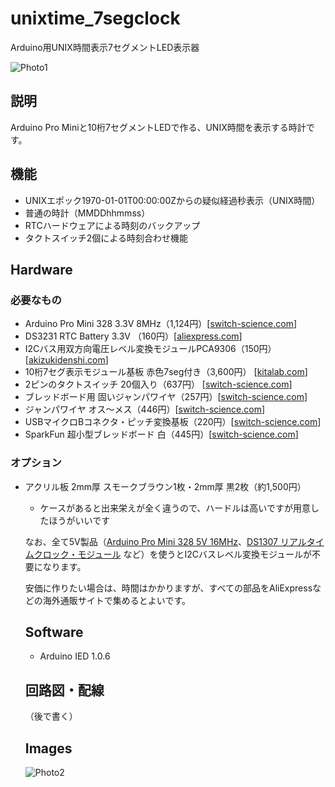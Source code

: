 # unixtime_7segclock

Arduino用UNIX時間表示7セグメントLED表示器

![Photo1](https://github.com/CLCL/unixtime_7segclock/wiki/images/img1050_720.jpg)

## 説明

Arduino Pro Miniと10桁7セグメントLEDで作る、UNIX時間を表示する時計です。

## 機能

* UNIXエポック1970-01-01T00:00:00Zからの疑似経過秒表示（UNIX時間）
* 普通の時計（MMDDhhmmss）
* RTCハードウェアによる時刻のバックアップ
* タクトスイッチ2個による時刻合わせ機能

## Hardware

### 必要なもの

* Arduino Pro Mini 328 3.3V 8MHz（1,124円）[[switch-science.com](http://www.switch-science.com/catalog/876/)]
* DS3231 RTC Battery 3.3V （160円）[[aliexpress.com](http://www.aliexpress.com/snapshot/6174388492.html)]
* I2Cバス用双方向電圧レベル変換モジュールPCA9306（150円）[[akizukidenshi.com](http://akizukidenshi.com/catalog/g/gM-05452)]
* 10桁7セグ表示モジュール基板 赤色7seg付き（3,600円） [[kitalab.com](http://store.kitalab.com/p_segmod.html)]
* 2ピンのタクトスイッチ 20個入り（637円） [[switch-science.com](http://www.switch-science.com/catalog/1706/)]
* ブレッドボード用 固いジャンパワイヤ（257円）[[switch-science.com](http://www.switch-science.com/catalog/314/)]
* ジャンパワイヤ オス～メス（446円）[[switch-science.com](http://www.switch-science.com/catalog/209/)]
* USBマイクロBコネクタ・ピッチ変換基板（220円）[[switch-science.com](http://www.switch-science.com/catalog/1599/)]
* SparkFun 超小型ブレッドボード 白（445円）[[switch-science.com](http://www.switch-science.com/catalog/1475/)]

### オプション

* アクリル板 2mm厚 スモークブラウン1枚・2mm厚 黒2枚（約1,500円）
  - ケースがあると出来栄えが全く違うので、ハードルは高いですが用意したほうがいいです

  なお、全て5V製品（[Arduino Pro Mini 328 5V 16MHz](http://www.switch-science.com/catalog/946/)、[DS1307 リアルタイムクロック・モジュール](http://www.switch-science.com/catalog/1726/) など）を使うとI2Cバスレベル変換モジュールが不要になります。

  安価に作りたい場合は、時間はかかりますが、すべての部品をAliExpressなどの海外通販サイトで集めるとよいです。

  ## Software

  * Arduino IED 1.0.6

  ## 回路図・配線

  （後で書く）

  ## Images

  ![Photo2](https://github.com/CLCL/unixtime_7segclock/wiki/images/img1051_720.jpg)
